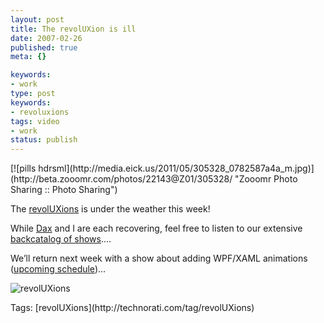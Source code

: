 ```yaml
---
layout: post
title: The revolUXion is ill
date: 2007-02-26
published: true
meta: {}

keywords:
- work
type: post
keywords:
- revoluxions
tags: video
- work
status: publish
---
```

<div>[![pills hdrsml](http://media.eick.us/2011/05/305328_0782587a4a_m.jpg)](http://beta.zooomr.com/photos/22143@Z01/305328/ "Zooomr Photo Sharing :: Photo Sharing")</div>

The [revolUXions](http://www.revoluxions.com/) is under the weather this week!



While [Dax](www.nukeation.net) and I are each recovering, feel free to listen to our extensive [backcatalog of shows](http://ux.nukeation.com/)….



We’ll return next week with a show about adding WPF/XAML animations ([upcoming schedule](http://blog.andyeick.com/2007/02/06/revolUXion+Schedule.aspx))…



![revolUXions](http://media.eick.us/2011/05/388628564_ec67e676cc_m.jpg)

<div class="bjtags">Tags: [revolUXions](http://technorati.com/tag/revolUXions)</div>
